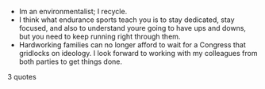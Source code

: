  - Im an environmentalist; I recycle.
 - I think what endurance sports teach you is to stay dedicated, stay focused, and also to understand youre going to have ups and downs, but you need to keep running right through them.
 - Hardworking families can no longer afford to wait for a Congress that gridlocks on ideology. I look forward to working with my colleagues from both parties to get things done.

3 quotes